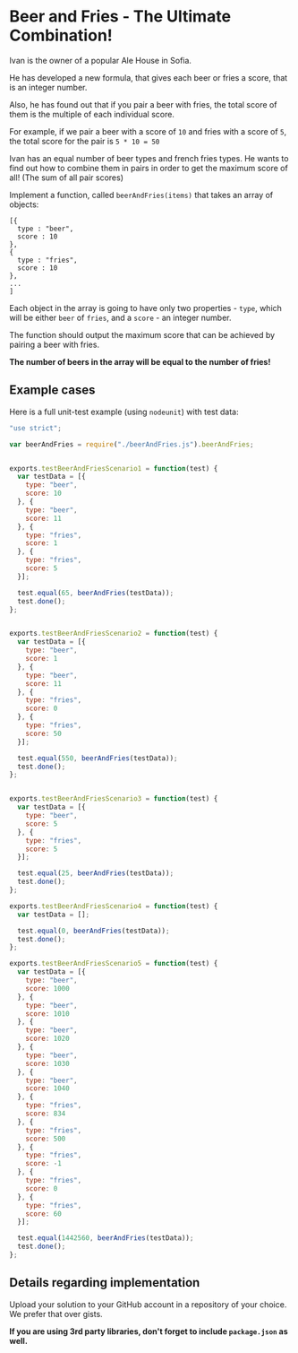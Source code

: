 # Beer and Fries - The Ultimate Combination!

Ivan is the owner of a popular Ale House in Sofia.

He has developed a new formula, that gives each beer or fries a score, that is an integer number.

Also, he has found out that if you pair a beer with fries, the total score of them is the multiple of each individual score.

For example, if we pair a beer with a score of `10` and fries with a score of `5`, the total score for the pair is `5 * 10 = 50`

Ivan has an equal number of beer types and french fries types. He wants to find out how to combine them in pairs in order to get the maximum score of all! (The sum of all pair scores)

Implement a function, called `beerAndFries(items)` that takes an array of objects:

```
[{
  type : "beer",
  score : 10
},
{
  type : "fries",
  score : 10
},
...
]
```

Each object in the array is going to have only two properties - `type`, which will be either `beer` of `fries`, and a `score` - an integer number.

The function should output the maximum score that can be achieved by pairing a beer with fries.

__The number of beers in the array will be equal to the number of fries!__


## Example cases

Here is a full unit-test example (using `nodeunit`) with test data:

```javascript
"use strict";

var beerAndFries = require("./beerAndFries.js").beerAndFries;


exports.testBeerAndFriesScenario1 = function(test) {
  var testData = [{
    type: "beer",
    score: 10
  }, {
    type: "beer",
    score: 11
  }, {
    type: "fries",
    score: 1
  }, {
    type: "fries",
    score: 5
  }];

  test.equal(65, beerAndFries(testData));
  test.done();
};


exports.testBeerAndFriesScenario2 = function(test) {
  var testData = [{
    type: "beer",
    score: 1
  }, {
    type: "beer",
    score: 11
  }, {
    type: "fries",
    score: 0
  }, {
    type: "fries",
    score: 50
  }];

  test.equal(550, beerAndFries(testData));
  test.done();
};


exports.testBeerAndFriesScenario3 = function(test) {
  var testData = [{
    type: "beer",
    score: 5
  }, {
    type: "fries",
    score: 5
  }];

  test.equal(25, beerAndFries(testData));
  test.done();
};

exports.testBeerAndFriesScenario4 = function(test) {
  var testData = [];

  test.equal(0, beerAndFries(testData));
  test.done();
};

exports.testBeerAndFriesScenario5 = function(test) {
  var testData = [{
    type: "beer",
    score: 1000
  }, {
    type: "beer",
    score: 1010
  }, {
    type: "beer",
    score: 1020
  }, {
    type: "beer",
    score: 1030
  }, {
    type: "beer",
    score: 1040
  }, {
    type: "fries",
    score: 834
  }, {
    type: "fries",
    score: 500
  }, {
    type: "fries",
    score: -1
  }, {
    type: "fries",
    score: 0
  }, {
    type: "fries",
    score: 60
  }];

  test.equal(1442560, beerAndFries(testData));
  test.done();
};
```

## Details regarding implementation

Upload your solution to your GitHub account in a repository of your choice. We prefer that over gists.

__If you are using 3rd party libraries, don't forget to include `package.json` as well.__
